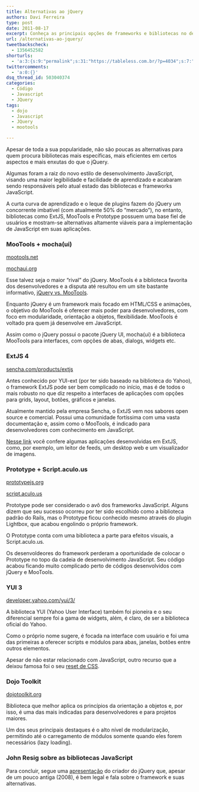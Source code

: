 ```yaml
---
title: Alternativas ao jQuery
authors: Davi Ferreira
type: post
date: 2011-08-17
excerpt: Conheça as principais opções de frameworks e bibliotecas no desenvolvimento JavaScript e saiba que existe vida além do jQuery
url: /alternativas-ao-jquery/
tweetbackscheck:
  - 1356452582
shorturls:
  - 'a:3:{s:9:"permalink";s:31:"https://tableless.com.br/?p=4034";s:7:"tinyurl";s:26:"https://tinyurl.com/3hw3d9w";s:4:"isgd";s:19:"https://is.gd/QnfvAA";}'
twittercomments:
  - 'a:0:{}'
dsq_thread_id: 503040374
categories:
  - Código
  - Javascript
  - JQuery
tags:
  - dojo
  - Javascript
  - JQuery
  - mootools

---
```

Apesar de toda a sua popularidade, não são poucas as alternativas para quem procura bibliotecas mais específicas, mais eficientes em certos aspectos e mais enxutas do que o jQuery.

Algumas foram a raiz do novo estilo de desenvolvimento JavaScript, visando uma maior legibilidade e facilidade de aprendizado e acabaram sendo responsáveis pelo atual estado das bibliotecas e frameworks JavaScript.

A curta curva de aprendizado e o leque de plugins fazem do jQuery um concorrente imbatível (com atualmente 50% do &#8220;mercado&#8221;), no entanto, bibliotecas como ExtJS, MooTools e Prototype possuem uma base fiel de usuários e mostram-se alternativas altamente viáveis para a implementação de JavaScript em suas aplicações.

### MooTools + mocha(ui)

[mootools.net][1]
  
[mochaui.org][2]

Esse talvez seja o maior &#8220;rival&#8221; do jQuery. MooTools é a biblioteca favorita dos desenvolvedores e a disputa até resultou em um site bastante informativo, [jQuery vs. MooTools][3].

Enquanto jQuery é um framework mais focado em HTML/CSS e animações, o objetivo do MooTools é oferecer mais poder para desenvolvedores, com foco em modularidade, orientação a objetos, flexibilidade. MooTools é voltado pra quem já desenvolve em JavaScript.

Assim como o jQuery possui o pacote jQuery UI, mocha(ui) é a biblioteca MooTools para interfaces, com opções de abas, dialogs, widgets etc.

### ExtJS 4

[sencha.com/products/extjs][4]

Antes conhecido por YUI-ext (por ter sido baseado na biblioteca do Yahoo), o framework ExtJS pode ser bem complicado no início, mas é de todos o mais robusto no que diz respeito a interfaces de aplicações com opções para grids, layout, botões, gráficos e janelas.

Atualmente mantido pela empresa Sencha, o ExtJS vem nos sabores open source e comercial. Possui uma comunidade fortíssima com uma vasta documentação e, assim como o MooTools, é indicado para desenvolvedores com conhecimento em JavaScript.

[Nesse link][5] você confere algumas aplicações desenvolvidas em ExtJS, como, por exemplo, um leitor de feeds, um desktop web e um visualizador de imagens.

### Prototype + Script.aculo.us

[prototypejs.org][6]
  
[script.aculo.us][7]

Prototype pode ser considerado o avô dos frameworks JavaScript. Alguns dizem que seu sucesso ocorreu por ter sido escolhido como a biblioteca padrão do Rails, mas o Prototype ficou conhecido mesmo através do plugin Lightbox, que acabou engolindo o próprio framework.

O Prototype conta com uma biblioteca a parte para efeitos visuais, a Script.aculo.us.

Os desenvoldeores do framework perderam a oportunidade de colocar o Prototype no topo da cadeia de desenvolvimento JavaScript. Seu código acabou ficando muito complicado perto de códigos desenvolvidos com jQuery e MooTools.

### YUI 3

[developer.yahoo.com/yui/3/][8]

A biblioteca YUI (Yahoo User Interface) também foi pioneira e o seu diferencial sempre foi a gama de widgets, além, é claro, de ser a biblioteca oficial do Yahoo.

Como o próprio nome sugere, é focada na interface com usuário e foi uma das primeiras a oferecer scripts e módulos para abas, janelas, botões entre outros elementos. 

Apesar de não estar relacionado com JavaScript, outro recurso que a deixou famosa foi o seu [reset de CSS][9].

### Dojo Toolkit

[dojotoolkit.org][10]

Biblioteca que melhor aplica os princípios da orientação a objetos e, por isso, é uma das mais indicadas para desenvolvedores e para projetos maiores.

Um dos seus principais destaques é o alto nível de modularização, permitindo até o carregamento de módulos somente quando eles forem necessários (lazy loading).

### John Resig sobre as bibliotecas JavaScript

Para concluir, segue uma [apresentação][11] do criador do jQuery que, apesar de um pouco antiga (2008), é bem legal e fala sobre o framework e suas alternativas.

 [1]: https://mootools.net/
 [2]: https://mochaui.org/
 [3]: https://jqueryvsmootools.com/
 [4]: https://www.sencha.com/products/extjs/
 [5]: https://www.sencha.com/products/extjs/examples/
 [6]: https://www.prototypejs.org/
 [7]: https://script.aculo.us/
 [8]: https://developer.yahoo.com/yui/3/
 [9]: https://developer.yahoo.com/yui/3/cssreset/
 [10]: https://dojotoolkit.org/
 [11]: https://www.slideshare.net/jeresig/javascript-library-overview-presentation/